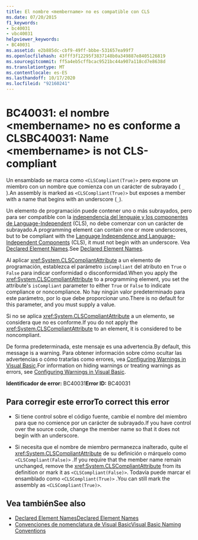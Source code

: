 ```yaml
---
title: El nombre <membername> no es compatible con CLS
ms.date: 07/20/2015
f1_keywords:
- bc40031
- vbc40031
helpviewer_keywords:
- BC40031
ms.assetid: e2b885dc-cbf9-49ff-bbbe-531657ea99f7
ms.openlocfilehash: 43fff3f12295f3837148b0a349887e8405126819
ms.sourcegitcommit: ff5a4eb5cffbcac9521bc44a907a118cd7e8638d
ms.translationtype: MT
ms.contentlocale: es-ES
ms.lasthandoff: 10/17/2020
ms.locfileid: "92160241"
---
```

# <a name="bc40031-name-membername-is-not-cls-compliant"></a><span data-ttu-id="6f914-102">BC40031: el nombre \<membername> no es conforme a CLS</span><span class="sxs-lookup"><span data-stu-id="6f914-102">BC40031: Name \<membername> is not CLS-compliant</span></span>

<span data-ttu-id="6f914-103">Un ensamblado se marca como `<CLSCompliant(True)>` pero expone un miembro con un nombre que comienza con un carácter de subrayado ( `_` ).</span><span class="sxs-lookup"><span data-stu-id="6f914-103">An assembly is marked as `<CLSCompliant(True)>` but exposes a member with a name that begins with an underscore (`_`).</span></span>

 <span data-ttu-id="6f914-104">Un elemento de programación puede contener uno o más subrayados, pero para ser compatible con la [independencia del lenguaje y los componentes de Language-Independent](../../../standard/language-independence-and-language-independent-components.md) (CLS), no debe comenzar con un carácter de subrayado.</span><span class="sxs-lookup"><span data-stu-id="6f914-104">A programming element can contain one or more underscores, but to be compliant with the [Language Independence and Language-Independent Components](../../../standard/language-independence-and-language-independent-components.md) (CLS), it must not begin with an underscore.</span></span> <span data-ttu-id="6f914-105">Vea [Declared Element Names](../../programming-guide/language-features/declared-elements/declared-element-names.md).</span><span class="sxs-lookup"><span data-stu-id="6f914-105">See [Declared Element Names](../../programming-guide/language-features/declared-elements/declared-element-names.md).</span></span>

 <span data-ttu-id="6f914-106">Al aplicar <xref:System.CLSCompliantAttribute> a un elemento de programación, establezca el parámetro `isCompliant` del atributo en `True` o `False` para indicar conformidad o disconformidad.</span><span class="sxs-lookup"><span data-stu-id="6f914-106">When you apply the <xref:System.CLSCompliantAttribute> to a programming element, you set the attribute's `isCompliant` parameter to either `True` or `False` to indicate compliance or noncompliance.</span></span> <span data-ttu-id="6f914-107">No hay ningún valor predeterminado para este parámetro, por lo que debe proporcionar uno.</span><span class="sxs-lookup"><span data-stu-id="6f914-107">There is no default for this parameter, and you must supply a value.</span></span>

 <span data-ttu-id="6f914-108">Si no se aplica <xref:System.CLSCompliantAttribute> a un elemento, se considera que no es conforme.</span><span class="sxs-lookup"><span data-stu-id="6f914-108">If you do not apply the <xref:System.CLSCompliantAttribute> to an element, it is considered to be noncompliant.</span></span>

 <span data-ttu-id="6f914-109">De forma predeterminada, este mensaje es una advertencia.</span><span class="sxs-lookup"><span data-stu-id="6f914-109">By default, this message is a warning.</span></span> <span data-ttu-id="6f914-110">Para obtener información sobre cómo ocultar las advertencias o cómo tratarlas como errores, vea [Configuring Warnings in Visual Basic](/visualstudio/ide/configuring-warnings-in-visual-basic).</span><span class="sxs-lookup"><span data-stu-id="6f914-110">For information on hiding warnings or treating warnings as errors, see [Configuring Warnings in Visual Basic](/visualstudio/ide/configuring-warnings-in-visual-basic).</span></span>

 <span data-ttu-id="6f914-111">**Identificador de error:** BC40031</span><span class="sxs-lookup"><span data-stu-id="6f914-111">**Error ID:** BC40031</span></span>

## <a name="to-correct-this-error"></a><span data-ttu-id="6f914-112">Para corregir este error</span><span class="sxs-lookup"><span data-stu-id="6f914-112">To correct this error</span></span>

- <span data-ttu-id="6f914-113">Si tiene control sobre el código fuente, cambie el nombre del miembro para que no comience por un carácter de subrayado.</span><span class="sxs-lookup"><span data-stu-id="6f914-113">If you have control over the source code, change the member name so that it does not begin with an underscore.</span></span>

- <span data-ttu-id="6f914-114">Si necesita que el nombre de miembro permanezca inalterado, quite el <xref:System.CLSCompliantAttribute> de su definición o márquelo como `<CLSCompliant(False)>` .</span><span class="sxs-lookup"><span data-stu-id="6f914-114">If you require that the member name remain unchanged, remove the <xref:System.CLSCompliantAttribute> from its definition or mark it as `<CLSCompliant(False)>`.</span></span> <span data-ttu-id="6f914-115">Todavía puede marcar el ensamblado como `<CLSCompliant(True)>` .</span><span class="sxs-lookup"><span data-stu-id="6f914-115">You can still mark the assembly as `<CLSCompliant(True)>`.</span></span>

## <a name="see-also"></a><span data-ttu-id="6f914-116">Vea también</span><span class="sxs-lookup"><span data-stu-id="6f914-116">See also</span></span>

- [<span data-ttu-id="6f914-117">Declared Element Names</span><span class="sxs-lookup"><span data-stu-id="6f914-117">Declared Element Names</span></span>](../../programming-guide/language-features/declared-elements/declared-element-names.md)
- [<span data-ttu-id="6f914-118">Convenciones de nomenclatura de Visual Basic</span><span class="sxs-lookup"><span data-stu-id="6f914-118">Visual Basic Naming Conventions</span></span>](../../programming-guide/program-structure/naming-conventions.md)
